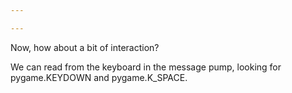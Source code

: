 ```yaml
---

---
```


Now, how about a bit of interaction?

We can read from the keyboard in the message pump, looking for pygame.KEYDOWN
and pygame.K_SPACE.
